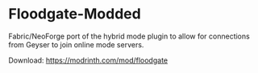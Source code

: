 # Floodgate-Modded
Fabric/NeoForge port of the hybrid mode plugin to allow for connections from Geyser to join online mode servers. 

Download: https://modrinth.com/mod/floodgate
